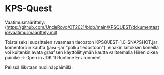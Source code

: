 # KPS-Quest

Vaatimusmäärittely: (https://github.com/UncleRovo/OT2021/blob/main/KPSQUEST/dokumentaatio/vaatimusmaarittely.md)

Toistaiseksi suosittelen avaamaan tiedoston KPSQUEST-1.0-SNAPSHOT.jar komentorivin kautta (java -jar "polku tiedostoon"). Ainakin laitoksen koneilla voi kuitenkin avata graafisen käyttöliittymän kautta valitsemalla Hiiren oikea painike -> Open in JDK 11 Runtime Environment

Pelissä liikutaan nuolinäppäimillä.
